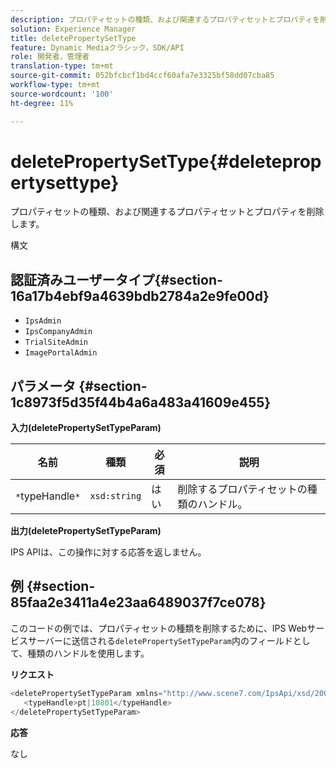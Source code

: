 ```yaml
---
description: プロパティセットの種類、および関連するプロパティセットとプロパティを削除します。
solution: Experience Manager
title: deletePropertySetType
feature: Dynamic Mediaクラシック，SDK/API
role: 開発者，管理者
translation-type: tm+mt
source-git-commit: 052bfcbcf1bd4ccf60afa7e3325bf58dd07cba85
workflow-type: tm+mt
source-wordcount: '100'
ht-degree: 11%

---
```



# deletePropertySetType{#deletepropertysettype}

プロパティセットの種類、および関連するプロパティセットとプロパティを削除します。

構文

## 認証済みユーザータイプ{#section-16a17b4ebf9a4639bdb2784a2e9fe00d}

* `IpsAdmin`
* `IpsCompanyAdmin`
* `TrialSiteAdmin`
* `ImagePortalAdmin`

## パラメータ {#section-1c8973f5d35f44b4a6a483a41609e455}

**入力(deletePropertySetTypeParam)**

| 名前 | 種類 | 必須 | 説明 |
|---|---|---|---|
| `*`typeHandle`*` | `xsd:string` | はい | 削除するプロパティセットの種類のハンドル。 |

**出力(deletePropertySetTypeParam)**

IPS APIは、この操作に対する応答を返しません。

## 例 {#section-85faa2e3411a4e23aa6489037f7ce078}

このコードの例では、プロパティセットの種類を削除するために、IPS Webサービスサーバーに送信される`deletePropertySetTypeParam`内のフィールドとして、種類のハンドルを使用します。

**リクエスト**

```java
<deletePropertySetTypeParam xmlns="http://www.scene7.com/IpsApi/xsd/2008-01-15">
   <typeHandle>pt|10801</typeHandle>
</deletePropertySetTypeParam>
```

**応答**

なし

